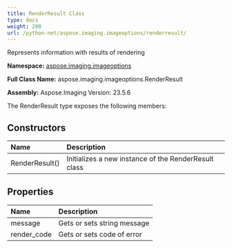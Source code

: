```yaml
---
title: RenderResult Class
type: docs
weight: 280
url: /python-net/aspose.imaging.imageoptions/renderresult/
---
```


Represents information with results of rendering

**Namespace:** [aspose.imaging.imageoptions](/imaging/python-net/aspose.imaging.imageoptions/)

**Full Class Name:** aspose.imaging.imageoptions.RenderResult

**Assembly:**  Aspose.Imaging Version: 23.5.6

The RenderResult type exposes the following members:
## **Constructors**
|**Name**|**Description**|
| :- | :- |
|RenderResult()|Initializes a new instance of the RenderResult class|
## **Properties**
|**Name**|**Description**|
| :- | :- |
|message|Gets or sets string message|
|render_code|Gets or sets code of error|
